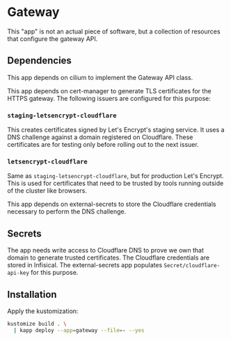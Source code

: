 # Gateway

This "app" is not an actual piece of software, but a collection of resources that configure the gateway API.

## Dependencies

This app depends on cilium to implement the Gateway API class.

This app depends on cert-manager to generate TLS certificates for the HTTPS gateway.
The following issuers are configured for this purpose:

### `staging-letsencrypt-cloudflare`

This creates certificates signed by Let's Encrypt's staging service.
It uses a DNS challenge against a domain registered on Cloudflare.
These certificates are for testing only before rolling out to the next issuer.

### `letsencrypt-cloudflare`

Same as `staging-letsencrypt-cloudflare`, but for production Let's Encrypt.
This is used for certificates that need to be trusted by tools running outside of the cluster like browsers.

This app depends on external-secrets to store the Cloudflare credentials necessary to perform the DNS challenge.

## Secrets

The app needs write access to Cloudflare DNS to prove we own that domain to generate trusted certificates.
The Cloudflare credentials are stored in Infisical.
The external-secrets app populates `Secret/cloudflare-api-key` for this purpose.

## Installation

Apply the kustomization:

```sh
kustomize build . \
  | kapp deploy --app=gateway --file=- --yes
```
